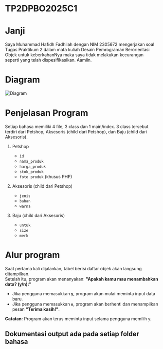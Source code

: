 # TP2DPBO2025C1
# Janji
Saya Muhammad Hafidh Fadhilah dengan NIM 2305672 mengerjakan soal Tugas Praktikum 2 dalam mata kuliah Desain Pemrograman Berorientasi Objek untuk keberkahanNya maka saya tidak melakukan kecurangan seperti yang telah dispesifikasikan. Aamiin.

# Diagram
![Diagram](https://github.com/user-attachments/assets/4fe5cb04-df7d-455b-8796-c2e5ca35ce24)

# Penjelasan Program
Setiap bahasa memiliki 4 file, 3 class dan 1 main/index. 3 class tersebut terdiri dari Petshop, Aksesoris (child dari Petshop), dan Baju (child dari Aksesoris).
1. Petshop
   - `id`
   - `nama_produk`
   - `harga_produk`
   - `stok_produk`
   - `foto produk` (khusus PHP)

2. Aksesoris (child dari Petshop)
   - `jenis`
   - `bahan`
   - `warna`

3. Baju (child dari Aksesoris)
   - `untuk`
   - `size`
   - `merk`

# Alur program
Saat pertama kali dijalankan, tabel berisi daftar objek akan langsung ditampilkan.  
Setelah itu, program akan menanyakan: **"Apakah kamu mau menambahkan data? (y/n):"**
- Jika pengguna memasukkan **`y`**, program akan mulai meminta input data baru.  
- Jika pengguna memasukkan **`n`**, program akan berhenti dan menampilkan pesan **"Terima kasih!"**.  

**Catatan:** Program akan terus meminta input selama pengguna memilih `y`.  

## Dokumentasi output ada pada setiap folder bahasa

